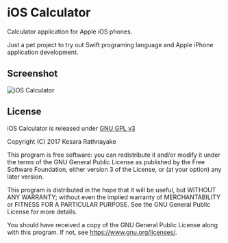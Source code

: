 #  iOS Calculator

Calculator application for Apple iOS phones.

Just a pet project to try out Swift programing language and Apple iPhone application development.

## Screenshot
![iOS Calculator](https://i.imgur.com/DNRna4F.png)

## License
iOS Calculator is released under [GNU GPL v3](LICENSE)

Copyright (C) 2017 Kesara Rathnayake

This program is free software: you can redistribute it and/or modify
it under the terms of the GNU General Public License as published by
the Free Software Foundation, either version 3 of the License, or
(at your option) any later version.

This program is distributed in the hope that it will be useful,
but WITHOUT ANY WARRANTY; without even the implied warranty of
MERCHANTABILITY or FITNESS FOR A PARTICULAR PURPOSE.  See the
GNU General Public License for more details.

You should have received a copy of the GNU General Public License
along with this program.  If not, see <https://www.gnu.org/licenses/>.
